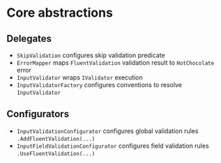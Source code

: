 # Core abstractions

## Delegates

- `SkipValidation` configures skip validation predicate
- `ErrorMapper` maps `FluentValidation` validation result to `HotChocolate` error
- `InputValidator` wraps `IValidator` execution
- `InputValidatorFactory` configures conventions to resolve `InputValidator`

## Configurators

- `InputValidationConfigurator` configures global validation rules `.AddFluentValidation(...)`
- `InputFieldValidationConfigurator` configures field validation rules `.UseFluentValidation(...)`
